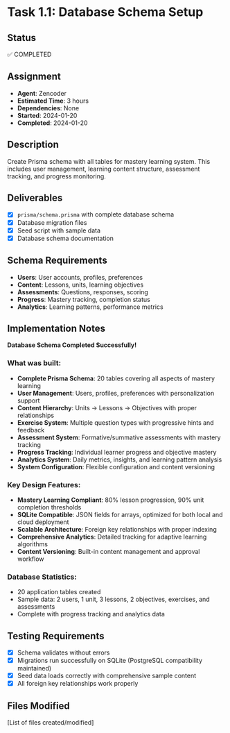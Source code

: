 # Task 1.1: Database Schema Setup

## Status

✅ COMPLETED

## Assignment

- **Agent**: Zencoder
- **Estimated Time**: 3 hours
- **Dependencies**: None
- **Started**: 2024-01-20
- **Completed**: 2024-01-20

## Description

Create Prisma schema with all tables for mastery learning system. This includes user management, learning content structure, assessment tracking, and progress monitoring.

## Deliverables

- [x] `prisma/schema.prisma` with complete database schema
- [x] Database migration files
- [x] Seed script with sample data
- [x] Database schema documentation

## Schema Requirements

- **Users**: User accounts, profiles, preferences
- **Content**: Lessons, units, learning objectives
- **Assessments**: Questions, responses, scoring
- **Progress**: Mastery tracking, completion status
- **Analytics**: Learning patterns, performance metrics

## Implementation Notes

**Database Schema Completed Successfully!**

### What was built:

- **Complete Prisma Schema**: 20 tables covering all aspects of mastery learning
- **User Management**: Users, profiles, preferences with personalization support
- **Content Hierarchy**: Units → Lessons → Objectives with proper relationships
- **Exercise System**: Multiple question types with progressive hints and feedback
- **Assessment System**: Formative/summative assessments with mastery tracking
- **Progress Tracking**: Individual learner progress and objective mastery
- **Analytics System**: Daily metrics, insights, and learning pattern analysis
- **System Configuration**: Flexible configuration and content versioning

### Key Design Features:

- **Mastery Learning Compliant**: 80% lesson progression, 90% unit completion thresholds
- **SQLite Compatible**: JSON fields for arrays, optimized for both local and cloud deployment
- **Scalable Architecture**: Foreign key relationships with proper indexing
- **Comprehensive Analytics**: Detailed tracking for adaptive learning algorithms
- **Content Versioning**: Built-in content management and approval workflow

### Database Statistics:

- 20 application tables created
- Sample data: 2 users, 1 unit, 3 lessons, 2 objectives, exercises, and assessments
- Complete with progress tracking and analytics data

## Testing Requirements

- [x] Schema validates without errors
- [x] Migrations run successfully on SQLite (PostgreSQL compatibility maintained)
- [x] Seed data loads correctly with comprehensive sample content
- [x] All foreign key relationships work properly

## Files Modified

[List of files created/modified]
